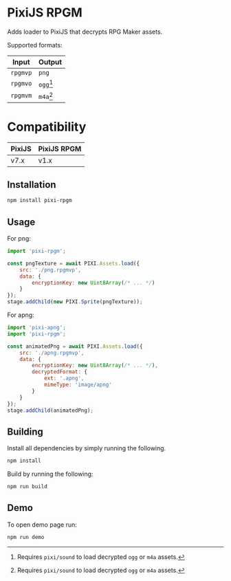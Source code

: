 # PixiJS RPGM

Adds loader to PixiJS that decrypts RPG Maker assets.

Supported formats:

| Input    | Output    |
|----------|-----------|
| `rpgmvp` | `png`     |
| `rpgmvo` | `ogg`[^1] |
| `rpgmvm` | `m4a`[^1] |

[^1]: Requires `pixi/sound` to load decrypted `ogg` or `m4a` assets.

# Compatibility

| PixiJS | PixiJS RPGM |
|--------|-------------|
| v7.x   | v1.x        |

## Installation

```bash
npm install pixi-rpgm
```

## Usage

For png:
```js
import 'pixi-rpgm';

const pngTexture = await PIXI.Assets.load({
    src: './png.rpgmvp',
    data: {
        encryptionKey: new Uint8Array(/* ... */)
    }
});
stage.addChild(new PIXI.Sprite(pngTexture));
```

For apng:
```js
import 'pixi-apng';
import 'pixi-rpgm';

const animatedPng = await PIXI.Assets.load({
    src: './apng.rpgmvp',
    data: {
        encryptionKey: new Uint8Array(/* ... */),
        decryptedFormat: {
            ext: '.apng',
            mimeType: 'image/apng'
        }
    }
});
stage.addChild(animatedPng);
```

## Building

Install all dependencies by simply running the following.

```bash
npm install
```

Build by running the following:

```bash
npm run build
```

## Demo

To open demo page run:

```bash
npm run demo
```
